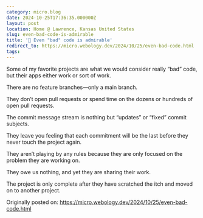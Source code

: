 ```yaml
---
category: micro.blog
date: 2024-10-25T17:36:35.000000Z
layout: post
location: Home @ Lawrence, Kansas United States
slug: even-bad-code-is-admirable
title: '📝 Even "bad" code is admirable'
redirect_to: https://micro.webology.dev/2024/10/25/even-bad-code.html
tags: 
---
```


Some of my favorite projects are what we would consider really “bad” code, but their apps either work or sort of work.

There are no feature branches—only a main branch.

They don’t open pull requests or spend time on the dozens or hundreds of open pull requests.

The commit message stream is nothing but “updates” or “fixed” commit subjects.

They leave you feeling that each commitment will be the last before they never touch the project again.

They aren’t playing by any rules because they are only focused on the problem they are working on.

They owe us nothing, and yet they are sharing their work.

The project is only complete after they have scratched the itch and moved on to another project.

Originally posted on: https://micro.webology.dev/2024/10/25/even-bad-code.html
